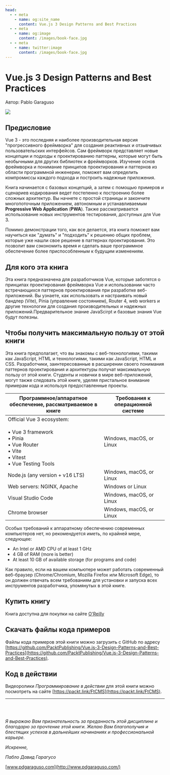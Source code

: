 ```yaml
---
head:
  - - meta
    - name: og:site_name
      content: Vue.js 3 Design Patterns and Best Practices
  - - meta
    - name: og:image
      content: /images/book-face.jpg
  - - meta
    - name: twitter:image
      content: /images/book-face.jpg
---
```


# Vue.js 3 Design Patterns and Best Practices

Автор: Pablo Garaguso

![](/book/images/book-face.jpg)


## Предисловие

Vue 3 - это последняя и наиболее производительная версия "прогрессивного фреймворка" для создания реактивных и отзывчивых пользовательских интерфейсов. Сам фреймворк представляет новые концепции и подходы к проектированию паттерны, которые могут быть необычными для других библиотек и фреймворков. Изучение основ фреймворка и понимание принципов проектирования
и паттернов из области программной инженерии, поможет вам определить компромиссы каждого подхода и построить надежные приложения.

Книга начинается с базовых концепций, а затем с помощью примеров и сценариев кодирования ведет постепенно к построению более сложных архитектур.
Вы начнете с простой страницы и закончите многопоточным приложением, автономным и устанавливаемым **Progressive Web Application** (**PWA**). Также рассматривается использование новых инструментов тестирования, доступных для Vue 3.

Помимо демонстрации того, как все делается, эта книга поможет вам научиться как "думать" и "подходить" к решению общих проблем, которые уже нашли свое решение в паттернах проектирования. Это позволит вам сэкономить время и сделать ваше программное обеспечение более приспособленным к будущим изменениям.


## Для кого эта книга


Эта книга предназначена для разработчиков Vue, которые заботятся о принципах проектирования фреймворка Vue и использовании часто встречающихся паттернов проектирования при разработке веб-приложений. Вы узнаете, как использовать и настраивать новый бандлер (Vite), Pinia (управление состоянием), Router 4, web workers и другие технологии для создания производительных и надежных приложений.Предварительное знание JavaScirpt и базовые знания Vue будут полезны.

## Чтобы получить максимальную пользу от этой книги


Эта книга предполагает, что вы знакомы с веб-технологиями, такими как JavaScript, HTML и технологиями, такими как JavaScript, HTML и CSS. Разработчики, заинтересованные в расширении своего понимания паттернов проектирования и архитектуры
получат максимальную пользу от этой книги. Студенты и новички в мире веб-приложений, могут также следовать этой книге, уделяя пристальное внимание примерам кода и используя предоставленные проекты.

| **Программное/аппаратное обеспечение, рассматриваемое в книге**| **Требования к операционной системе**      |
| -------------------------       | -------------------------        |
| Official Vue 3 ecosystem: <br> <br> • Vue 3 framework <br>  • Pinia <br> • Vue Router  <br> • Vite <br>  • Vitest  <br> • Vue Testing Tools   | Windows, macOS, or Linux        |
| Node.js (any version + v16 LTS) | Windows, macOS, or Linux        |
| Web servers: NGINX, Apache      | Windows or Linux                |
| Visual Studio Code              | Windows, macOS, or Linux        |
| Chrome browser                  | Windows, macOS, or Linux        |

Особых требований к аппаратному обеспечению современных компьютеров нет, но рекомендуется иметь, по крайней мере, следующее:

- An Intel or AMD CPU of at least 1 GHz
- 4 GB of RAM (more is better)
- At least 10 GB of available storage (for programs and code)


Как правило, если на вашем компьютере может работать современный веб-браузер (Chrome/Chromium, Mozilla Firefox или Microsoft Edge), то он должен отвечать всем требованиям для установки и запуска всех инструментов разработчика, упомянутых в этой книге.

## Купить книгу

Книга доступна для покупки на сайте [O'Reilly](https://www.oreilly.com/library/view/vuejs-3-design/9781803238074/)

## Скачать файлы кода примеров

Файлы кода примеров этой книги можно загрузить с GitHub по адресу [https://github.com/PacktPublishing/Vue.js-3-Design-Patterns-and-Best-Practices](https://github.com/PacktPublishing/Vue.js-3-Design-Patterns-and-Best-Practices).

## Код в действии

Видеоролики *Программирование в действии* для этой книги можно посмотреть на сайте [https://packt.link/FtCMS](https://packt.link/FtCMS).


-----

<br><br>

_Я выражаю Вам признательность за преданность этой дисциплине и благодарю за прочтение этой книги. Желаю Вам благополучия и блестящих успехов в дальнейших начинаниях и профессиональной карьере._

_Искренне,_

_Пабло Давид Гарагусо_

[www.pdgaraguso.com](http://www.pdgaraguso.com/)

